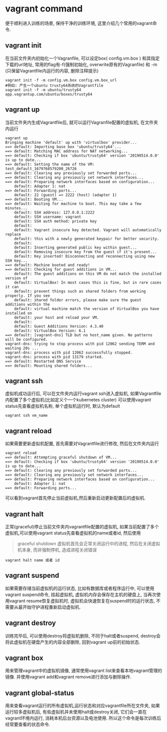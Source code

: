 # vagrant command

便于顺利进入训练的场景, 保持干净的训练环境, 这里介绍几个常用的vagrant命令.

## vagrant init

在当前文件夹内初始化一个Vagranfile, 可以设定box( config.vm.box ) 和其指定下载的url地址, 常用的flag有-f(强制初始化, overwrite原有的Vagranfile) 和 -m (只保留Vagrantfile内运行的内容, 删除注释提示)

```
vagrant init -f -m config.vm.box config.vm.box_url
#例如: 产生一个ubuntu trusty64系统的Vagrantfile
vagrant init -f -m ubuntu/trusty64 app.vagrantup.com/ubuntu/boxes/trusty64
```

## vagrant up

当前文件夹内生成Vagrantfile后, 就可以运行Vagranfile配置的虚拟机, 在文件夹内运行

```
vagrant up                                                                 
Bringing machine 'default' up with 'virtualbox' provider...
==> default: Importing base box 'ubuntu/trusty64'...
==> default: Matching MAC address for NAT networking...
==> default: Checking if box 'ubuntu/trusty64' version '20190514.0.0' is up to date...
==> default: Setting the name of the VM: test_default_1679768579200_26726
==> default: Clearing any previously set forwarded ports...
==> default: Clearing any previously set network interfaces...
==> default: Preparing network interfaces based on configuration...
    default: Adapter 1: nat
==> default: Forwarding ports...
    default: 22 (guest) => 2222 (host) (adapter 1)
==> default: Booting VM...
==> default: Waiting for machine to boot. This may take a few minutes...
    default: SSH address: 127.0.0.1:2222
    default: SSH username: vagrant
    default: SSH auth method: private key
    default: 
    default: Vagrant insecure key detected. Vagrant will automatically replace
    default: this with a newly generated keypair for better security.
    default: 
    default: Inserting generated public key within guest...
    default: Removing insecure key from the guest if it's present...
    default: Key inserted! Disconnecting and reconnecting using new SSH key...
==> default: Machine booted and ready!
==> default: Checking for guest additions in VM...
    default: The guest additions on this VM do not match the installed version of
    default: VirtualBox! In most cases this is fine, but in rare cases it can
    default: prevent things such as shared folders from working properly. If you see
    default: shared folder errors, please make sure the guest additions within the
    default: virtual machine match the version of VirtualBox you have installed on
    default: your host and reload your VM.
    default: 
    default: Guest Additions Version: 4.3.40
    default: VirtualBox Version: 6.1
==> default: [vagrant-dns] TLD but no host_name given. No patterns will be configured.
vagrant-dns: trying to stop process with pid 12062 sending TERM and waiting 20s ...
vagrant-dns: process with pid 12062 successfully stopped.
vagrant-dns: process with pid 13179 started.
==> default: Restarted DNS Service
==> default: Mounting shared folders...
```

## vagrant ssh

虚拟机成功运行后, 可以在文件夹内运行vagrant ssh进入虚拟机, 如果Vagrantfile内配置了多个虚拟机(比如定义个一个kubernetes cluster) 可以使用vagrant status先查看虚拟机名称, 单个虚拟机运行时, 默认为default

```
vagrant ssh vm_name
```

## vagrant reload

如果需要更新虚拟机配置, 首先需要对Vagrantfile进行修改, 然后在文件夹内运行

```
vagrant reload
==> default: Attempting graceful shutdown of VM...
==> default: Checking if box 'ubuntu/trusty64' version '20190514.0.0' is up to date...
==> default: Clearing any previously set forwarded ports...
==> default: Clearing any previously set network interfaces...
==> default: Preparing network interfaces based on configuration...
    default: Adapter 1: nat
==> default: Forwarding ports...
```

可以看到vagrant首先停止当前虚拟机,然后重新启动更新配置后的虚拟机.

## vagrant halt

正常(graceful)停止当前文件夹内vagrantfile配置的虚拟机, 如果当前配置了多个虚拟机,可以使用vagrant status先查看虚拟机的name或者id, 然后使用

> graceful shutdown 虚拟机首先会正常关闭运行中的进程, 然后在关闭虚拟机本身, 而非强制停机, 造成进程关闭错误

```
vagrant halt name 或者 id 
```

## vagrant suspend

如果需要存储当前虚拟机的运行状态, 比如有数据库或者程序运行中, 可以使用vagrant suspend命令, 挂起虚拟机, 虚拟机内存会保存在主机的硬盘上, 当再次使用vagrant resume恢复虚拟机时, 虚拟机会快速恢复在suspend时的运行状态, 不需要从最开始守护进程重新启动虚拟机.

## vagrant destroy

训练完毕后, 可以使用destroy将虚拟机删除, 不同于halt或者suspend, destroy会将此虚拟机在硬盘产生的内容全部删除, 回到vagrant up前的初始状态.

## vagrant box

用来管理vagrant中的虚拟机镜像, 通常使用vagrant list来查看本地vagrant管理的镜像. 并使用vagrant add和vagrant remove进行添加与删除操作.

## vagrant global-status

用来查看vagrant运行的所有虚拟机,运行状态和对应vagrantfile所在文件夹, 如果运行较多虚拟机后, 有些虚拟机并未使用halt或destroy关闭, 它们会一直在vagrant环境内运行, 消耗本机后台资源以及电池使用. 所以这个命令是每次训练后经常要查看的状态命令.
